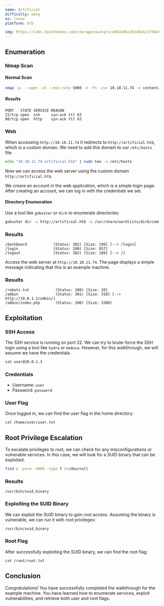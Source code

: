 ```yaml
---
name: Artificial
difficulty: easy
os: linux
platform: htb

img: https://labs.hackthebox.com/storage/avatars/e6633d6c2b1d824c3756eb21aeed7590.png
---
```



## Enumeration
### Nmap Scan
#### Normal Scan
```bash
nmap -p- --open -sS --min-rate 5000 -n -Pn -vvv 10.10.11.74 -o content/allPortsFiltered
```

##### Results
```
PORT   STATE SERVICE REASON
22/tcp open  ssh     syn-ack ttl 63
80/tcp open  http    syn-ack ttl 63
```

### Web 
When accessing `http://10.10.11.74` it redirects to `http://artificial.htb`, which is a custom domain. We need to add this domain to our `/etc/hosts` file:
```bash
echo "10.10.11.74 artificial.htb" | sudo tee -a /etc/hosts
``` 

Now we can access the web server using the custom domain `http://artificial.htb`.

We creare an account in the web application, which is a simple login page. After creating an account, we can log in with the credentials we set.

#### Directory Enumeration
Use a tool like `gobuster` or `dirb` to enumerate directories:
```bash
gobuster dir -u http://artificial.htb -w /usr/share/wordlists/dirb/common.txt
```
### Results
```
/dashboard            (Status: 302) [Size: 199] [--> /login]
/login                (Status: 200) [Size: 857]
/logout               (Status: 302) [Size: 189] [--> /]
```


Access the web server at `http://10.10.11.74`. The page displays a simple message indicating that this is an example machine.

### Results
```
/robots.txt            (Status: 200) [Size: 20]
/admin                 (Status: 301) [Size: 310] [--> http://10.0.1.3/admin/]
/admin/index.php       (Status: 200) [Size: 1500]
```
## Exploitation
### SSH Access
The SSH service is running on port 22. We can try to brute-force the SSH login using a tool like `hydra` or `medusa`. However, for this walkthrough, we will assume we have the credentials.
```bash
ssh user@10.0.1.3
```
### Credentials
- Username: `user`
- Password: `password`
### User Flag
Once logged in, we can find the user flag in the home directory:
```bash
cat /home/user/user.txt
```
## Root Privilege Escalation
To escalate privileges to root, we can check for any misconfigurations or vulnerable services. In this case, we will look for a SUID binary that can be exploited.
```bash
find / -perm -4000 -type f 2>/dev/null
```
### Results
```
/usr/bin/suid_binary
```
### Exploiting the SUID Binary
We can exploit the SUID binary to gain root access. Assuming the binary is vulnerable, we can run it with root privileges:
```bash
/usr/bin/suid_binary
```
### Root Flag
After successfully exploiting the SUID binary, we can find the root flag:
```bash
cat /root/root.txt
```
## Conclusion
Congratulations! You have successfully completed the walkthrough for the example machine. You have learned how to enumerate services, exploit vulnerabilities, and retrieve both user and root flags.


